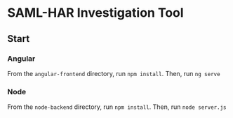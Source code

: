 # SAML-HAR Investigation Tool

## Start

### Angular

From the `angular-frontend` directory, run `npm install`. Then, run `ng serve`

### Node

From the `node-backend` directory, run `npm install`. Then, run `node server.js`

